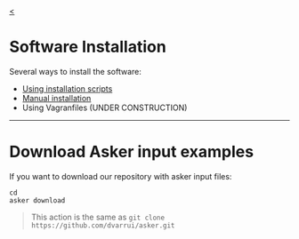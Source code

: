 
[<](../../README.md)

# Software Installation

Several ways to install the software:
* [Using installation scripts](scripts.md)
* [Manual installation](manual.md)
* Using Vagranfiles (UNDER CONSTRUCTION)

---

# Download Asker input examples

If you want to download our repository with asker input files:

```
cd
asker download
```

> This action is the same as `git clone https://github.com/dvarrui/asker.git`
